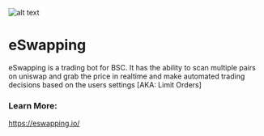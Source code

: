 ![alt text](https://eswapping.io/wp-content/uploads/2021/03/eswaping-1.png)

# eSwapping
eSwapping is a trading bot for BSC. It has the ability to scan multiple pairs on uniswap and grab the price in realtime and make automated trading decisions based on the users settings [AKA: Limit Orders]

### Learn More:
https://eswapping.io/
